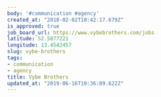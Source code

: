 ```yaml
---
body: '#communication #agency'
created_at: "2018-02-02T10:42:17.679Z"
is_approved: true
job_board_url: https://www.vybebrothers.com/jobs
latitude: 52.5077221
longitude: 13.4542457
slug: vybe-brothers
tags:
- communication
- agency
title: Vybe Brothers
updated_at: "2019-06-16T10:36:09.622Z"
---
```

